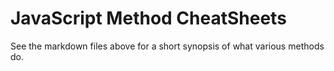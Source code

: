 # JavaScript Method CheatSheets

See the markdown files above for a short synopsis of what various methods do.